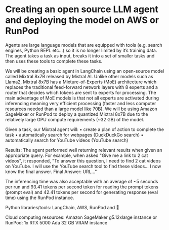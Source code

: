 # Creating an open source LLM agent and deploying the model on AWS or RunPod

Agents are large language models that are equipped with tools (e.g. search engines, Python REPL etc…) so it is no longer limited by it’s training data. The agent takes a task as input, breaks it into a set of smaller tasks and then uses these tools to complete these tasks.

We will be creating a basic agent in LangChain using an open-source model called Mixtral 8x7B released by Mistral AI. Unlike other models such as Llama2, Mixtral 8x7B has a Mixture-of-Experts (MoE) architecture which replaces the traditional feed-forward network layers with 8 experts and a router that decides which tokens are sent to experts for processing. The main advantage of MoE models is that not all experts are activated during inferencing meaning very efficient processing (faster and less computer resources needed than a large model like 70B). We will be using Amazon SageMaker or RunPod to deploy a quantized Mixtral 8x7B due to the relatively large GPU compute requirements (~32 GB) of the model.

Given a task, our Mixtral agent will:
•	create a plan of action to complete the task 
•	automatically search for webpages (DuckDuckGo search)
•	automatically search for YouTube videos (YouTube search) 

Results:
The agent performed well returning relevant results when given an appropriate query. For example, when asked "Give me a link to 2 cat videos", it responded, "To answer this question, I need to find 2 cat videos on YouTube. I will use the YouTube search tool to find these videos… I now know the final answer. Final Answer: URL..."

The inferencing time was also acceptable with an average of ~5 seconds per run and 93.41 tokens per second token for reading the prompt tokens (prompt eval) and 42.41 tokens per second for generating response (eval time) using the RunPod instance.

Python libraries/tools: LangChain, AWS, RunPod and 🤗

Cloud computing resources: Amazon SageMaker g5.12xlarge instance or RunPod: 1x RTX 5000 Ada 32 GB VRAM instance

